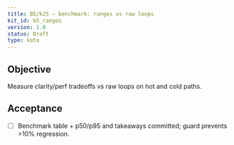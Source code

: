 ```yaml
---
title: B5/k25 — benchmark: ranges vs raw loops
kit_id: b5_ranges
version: 1.0
status: Draft
type: kata
---
```

## Objective
Measure clarity/perf tradeoffs vs raw loops on hot and cold paths.
## Acceptance
- [ ] Benchmark table + p50/p95 and takeaways committed; guard prevents >10% regression.
